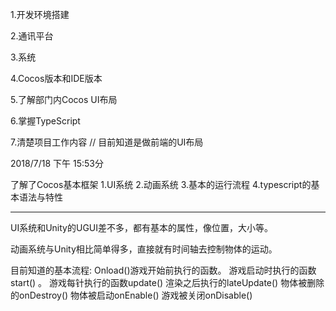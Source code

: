 1.开发环境搭建

2.通讯平台

3.系统

4.Cocos版本和IDE版本

5.了解部门内Cocos UI布局

6.掌握TypeScript

7.清楚项目工作内容  // 目前知道是做前端的UI布局



2018/7/18 下午 15:53分

了解了Cocos基本框架
1.UI系统
2.动画系统
3.基本的运行流程
4.typescript的基本语法与特性

--------------------------------

UI系统和Unity的UGUI差不多，都有基本的属性，像位置，大小等。

动画系统与Unity相比简单得多，直接就有时间轴去控制物体的运动。

目前知道的基本流程: 
Onload()游戏开始前执行的函数。
游戏启动时执行的函数start() 。
游戏每针执行的函数update()
渲染之后执行的lateUpdate()
物体被删除的onDestroy()
物体被启动onEnable()
游戏被关闭onDisable()

